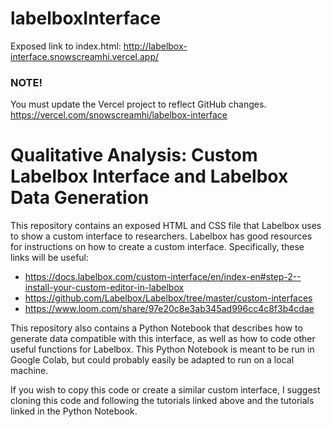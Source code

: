 # labelboxInterface

Exposed link to index.html:
http://labelbox-interface.snowscreamhi.vercel.app/

### NOTE!
You must update the Vercel project to reflect GitHub changes.
https://vercel.com/snowscreamhi/labelbox-interface


# Qualitative Analysis: Custom Labelbox Interface and Labelbox Data Generation

This repository contains an exposed HTML and CSS file that Labelbox uses to show a custom interface to researchers. Labelbox has good resources for instructions on how to create a custom interface. Specifically, these links will be useful:

- https://docs.labelbox.com/custom-interface/en/index-en#step-2--install-your-custom-editor-in-labelbox
- https://github.com/Labelbox/Labelbox/tree/master/custom-interfaces
- https://www.loom.com/share/97e20c8e3ab345ad996cc4c8f3b4cdae

This repository also contains a Python Notebook that describes how to generate data compatible with this interface, as well as how to code other useful functions for Labelbox. This Python Notebook is meant to be run in Google Colab, but could probably easily be adapted to run on a local machine.

If you wish to copy this code or create a similar custom interface, I suggest cloning this code and following the tutorials linked above and the tutorials linked in the Python Notebook.
